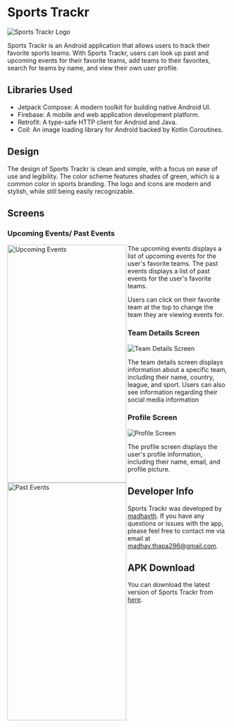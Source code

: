 # Sports Trackr

![Sports Trackr Logo](/app/src/main/res/mipmap-xxxhdpi/ic_launcher.webp)

Sports Trackr is an Android application that allows users to track their favorite sports teams. With
Sports Trackr, users can look up past and upcoming events for their favorite teams, add teams to
their favorites, search for teams by name, and view their own user profile.

## Libraries Used

- Jetpack Compose: A modern toolkit for building native Android UI.
- Firebase: A mobile and web application development platform.
- Retrofit: A type-safe HTTP client for Android and Java.
- Coil: An image loading library for Android backed by Kotlin Coroutines.

## Design

The design of Sports Trackr is clean and simple, with a focus on ease of use and legibility. The
color scheme features shades of green, which is a common color in sports branding. The logo and
icons are modern and stylish, while still being easily recognizable.

## Screens

### Upcoming Events/ Past Events
<img src="/screenshots/upcoming_event.jpg"
align="left" height="540" width="270" alt="Upcoming Events">

<img src="/screenshots/past_events.jpg"
align="left" height="540" width="270" alt="Past Events">


The upcoming events displays a list of upcoming events for the user's favorite teams. The past
events displays a list of past events for the user's favorite teams.

Users can click on their favorite team at the top to change the team they are viewing events for.

### Team Details Screen

![Team Details Screen](/screenshots/team_details.jpg)

The team details screen displays information about a specific team, including their name, country,
league, and sport. Users can also see information regarding their social media information

### Profile Screen

![Profile Screen](/screenshots/profile.jpg)

The profile screen displays the user's profile information, including their name, email, and profile
picture.

## Developer Info

Sports Trackr was developed by [madhavth](https://github.com/madhavth). If you have any questions or
issues with the app, please feel free to contact me via email at madhav.thapa296@gmail.com.

## APK Download

You can download the latest version of Sports Trackr
from [here](https://drive.google.com/file/d/14HSpiLIVLh4dcBpZV37l03t8wx4cg59p/view?usp=share_link).

